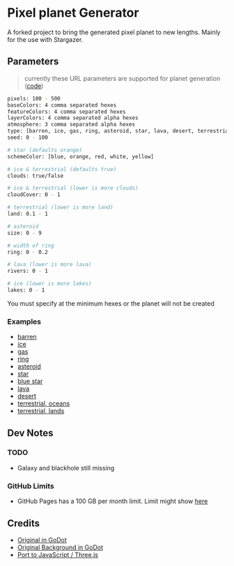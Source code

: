 
# Pixel planet Generator
A forked project to bring the generated pixel planet to new lengths.
Mainly for the use with Stargazer.

## Parameters
> currently these URL parameters are supported for planet generation ([code](https://github.com/CodaBool/pixel-planet-three/blob/main/index.js))

```sh
pixels: 100 - 500
baseColors: 4 comma separated hexes
featureColors: 4 comma separated hexes
layerColors: 4 comma separated alpha hexes
atmosphere: 3 comma separated alpha hexes
type: [barren, ice, gas, ring, asteroid, star, lava, desert, terrestrial]
seed: 0 - 100

# star (defaults orange)
schemeColor: [blue, orange, red, white, yellow]

# ice & terrestrial (defaults true)
clouds: true/false

# ice & terrestrial (lower is more clouds)
cloudCover: 0 - 1

# terrestrial (lower is more land)
land: 0.1 - 1

# asteroid
size: 0 - 9

# width of ring
ring: 0 - 0.2

# lava (lower is more lava)
rivers: 0 - 1

# ice (lower is more lakes)
lakes: 0 - 1
```

You must specify at the minimum hexes or the planet will not be created

### Examples
- [barren](https://codabool.github.io/pixel-planet-three/?type=barren&pixels=800)
- [ice](https://codabool.github.io/pixel-planet-three/?type=ice&pixels=800)
- [gas](https://codabool.github.io/pixel-planet-three/?type=gas&pixels=800)
- [ring](https://codabool.github.io/pixel-planet-three/?type=ring&pixels=800)
- [asteroid](https://codabool.github.io/pixel-planet-three/?type=asteroid&pixels=800&size=4)
- [star](https://codabool.github.io/pixel-planet-three/?type=star&pixels=800&schemeColor=yellow)
- [blue star](https://codabool.github.io/pixel-planet-three/?type=star&pixels=800&schemeColor=blue&baseColors=4753fc)
- [lava](https://codabool.github.io/pixel-planet-three/?type=lava&pixels=800)
- [desert](https://codabool.github.io/pixel-planet-three/?type=desert&pixels=800)
- [terrestrial, oceans](https://codabool.github.io/pixel-planet-three/?type=terrestrial&pixels=800&land=.8&cloudCover=.4)
- [terrestrial, lands](https://codabool.github.io/pixel-planet-three/?type=terrestrial&pixels=800)

## Dev Notes
### TODO
- Galaxy and blackhole still missing

### GitHub Limits
- GitHub Pages has a 100 GB per month limit. Limit might show [here](https://github.com/settings/billing)

## Credits
- [Original in GoDot](https://deep-fold.itch.io/pixel-planet-generator)
- [Original Background in GoDot](https://github.com/Deep-Fold/PixelSpace)
- [Port to JavaScript / Three.js](https://github.com/Timur310/PixelPlanets)

